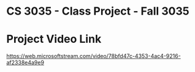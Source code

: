# CS 3035 - Class Project - Fall 3035

# Project Video Link

<https://web.microsoftstream.com/video/78bfd47c-4353-4ac4-9216-af2338e4a9e9>

